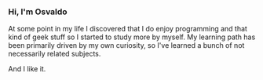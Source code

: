 ### Hi, I'm Osvaldo

At some point in my life I discovered that I do enjoy programming and that kind of geek stuff so I started to study more by myself. My learning path has been primarily driven by my own curiosity, so I've learned a bunch of not necessarily related subjects.

And I like it.
